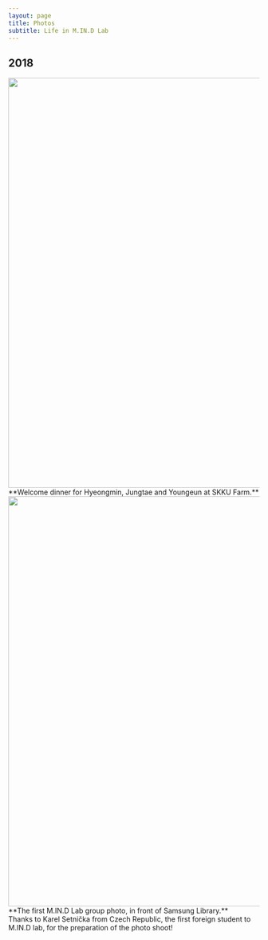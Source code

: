 ```yaml
---
layout: page
title: Photos
subtitle: Life in M.IN.D Lab
---
```

## 2018
<img src="https://raw.githubusercontent.com/mindlab-skku/mindlab-skku.github.io/master/img/180305_newcomer_welcome_dinner_mokjang.jpeg" width="820" align="center"/>
**Welcome dinner for Hyeongmin, Jungtae and Youngeun at SKKU Farm.**<br/>
  
<img src="https://raw.githubusercontent.com/mindlab-skku/mindlab-skku.github.io/master/img/group_photo.jpg" width="820" align="center"/>
**The first M.IN.D Lab group photo, in front of Samsung Library.**<br/>
Thanks to Karel Setnička from Czech Republic, the first foreign student to M.IN.D lab, for the preparation of the photo shoot!
